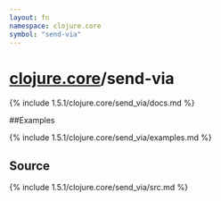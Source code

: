 ```yaml
---
layout: fn
namespace: clojure.core
symbol: "send-via"
---
```


# [clojure.core](../)/send-via

{% include 1.5.1/clojure.core/send_via/docs.md %}

##Examples

{% include 1.5.1/clojure.core/send_via/examples.md %}
## Source
{% include 1.5.1/clojure.core/send_via/src.md %}

